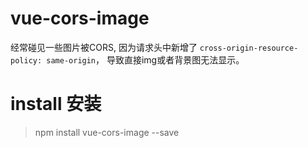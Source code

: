 # vue-cors-image
经常碰见一些图片被CORS, 因为请求头中新增了 
`cross-origin-resource-policy: same-origin`，
导致直接img或者背景图无法显示。

# install 安装
> npm install vue-cors-image --save
